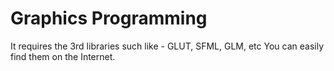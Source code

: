 # Graphics Programming
It requires the 3rd libraries such like -
GLUT, SFML, GLM, etc
You can easily find them on the Internet.